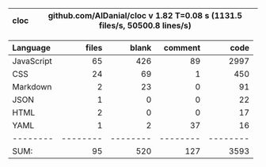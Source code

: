 
cloc|github.com/AlDanial/cloc v 1.82  T=0.08 s (1131.5 files/s, 50500.8 lines/s)
--- | ---

Language|files|blank|comment|code
:-------|-------:|-------:|-------:|-------:
JavaScript|65|426|89|2997
CSS|24|69|1|450
Markdown|2|23|0|91
JSON|1|0|0|22
HTML|2|0|0|17
YAML|1|2|37|16
--------|--------|--------|--------|--------
SUM:|95|520|127|3593
